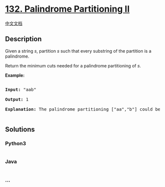 # [132. Palindrome Partitioning II](https://leetcode.com/problems/palindrome-partitioning-ii)

[中文文档](/solution/0100-0199/0132.Palindrome%20Partitioning%20II/README.md)

## Description

<p>Given a string <em>s</em>, partition <em>s</em> such that every substring of the partition is a palindrome.</p>

<p>Return the minimum cuts needed for a palindrome partitioning of <em>s</em>.</p>

<p><strong>Example:</strong></p>

<pre>

<strong>Input:</strong>&nbsp;&quot;aab&quot;

<strong>Output:</strong> 1

<strong>Explanation:</strong> The palindrome partitioning [&quot;aa&quot;,&quot;b&quot;] could be produced using 1 cut.

</pre>

## Solutions

<!-- tabs:start -->

### **Python3**

```python

```

### **Java**

```java

```

### **...**

```

```

<!-- tabs:end -->
